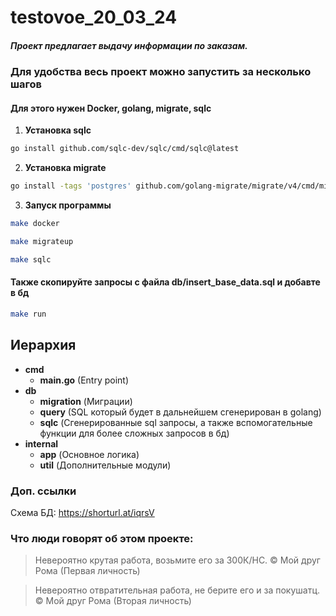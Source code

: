 # testovoe_20_03_24
##### Проект предлагает выдачу информации по заказам.

### Для удобства весь проект можно запустить за несколько шагов
#### Для этого нужен Docker, golang, migrate, sqlc

1. **Установка sqlc**
```bash
go install github.com/sqlc-dev/sqlc/cmd/sqlc@latest
```

2. **Установка migrate**
```bash
go install -tags 'postgres' github.com/golang-migrate/migrate/v4/cmd/migrate@latest
```

3. **Запуск программы**
```bash
make docker
```
```bash
make migrateup
```
```bash
make sqlc
```
#### Также скопируйте запросы с файла db/insert_base_data.sql и добавте в бд

```bash
make run
```

## Иерархия

- **cmd**
  - **main.go** (Entry point)
- **db**
  - **migration** (Миграции)
  - **query** (SQL который будет в дальнейшем сгенерирован в golang)
  - **sqlc** (Сгенерированные sql запросы, а также вспомогательные функции для более сложных запросов в бд)
- **internal**
  - **app** (Основное логика)
  - **util** (Дополнительные модули)

### Доп. ссылки
Схема БД: https://shorturl.at/iqrsV

### Что люди говорят об этом проекте:
> Невероятно крутая работа, возьмите его за 300К/НС. © Мой друг Рома (Первая личность)<br>

> Невероятно отвратительная работа, не берите его и за покушатц. © Мой друг Рома (Вторая личность)<br>